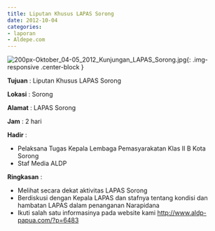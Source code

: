 ```yaml
---
title: Liputan Khusus LAPAS Sorong
date: 2012-10-04
categories:
- laporan
- Aldepe.com
---
```

![200px-Oktober_04-05_2012_Kunjungan_LAPAS_Sorong.jpg](/uploads/200px-Oktober_04-05_2012_Kunjungan_LAPAS_Sorong.jpg){: .img-responsive .center-block }

**Tujuan** : Liputan Khusus LAPAS Sorong

**Lokasi** : Sorong

**Alamat** : LAPAS Sorong

**Jam** : 2 hari

**Hadir** : 
* Pelaksana Tugas Kepala Lembaga Pemasyarakatan Klas II B Kota Sorong
* Staf Media ALDP

**Ringkasan** : 
* Melihat secara dekat aktivitas LAPAS Sorong
* Berdiskusi dengan Kepala LAPAS dan stafnya tentang kondisi dan hambatan LAPAS dalam penanganan Narapidana
* Ikuti salah satu informasinya pada website kami http://www.aldp-papua.com/?p=6483
